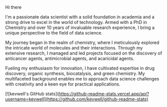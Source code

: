 Hi there 

I'm a passionate data scientist with a solid foundation in academia and a strong drive to excel in the world of technology. Armed with a PhD in Chemistry and over 10 years of invaluable research experience, I bring a unique perspective to the field of data science.

My journey began in the realm of chemistry, where I meticulously explored the intricate world of molecules and their interactions. Through my extensive research, I managed and led projects focused on the discovery of anticancer agents, antimicrobial agents, and acaricidal agents.

Fueling my enthusiasm for innovation, I have cultivated expertise in drug discovery, organic synthesis, biocatalysis, and green chemistry. My multifaceted background enables me to approach data science challenges with creativity and a keen eye for practical applications.

[![kevwell's GitHub stats](https://github-readme-stats.vercel.app/api?username=kevwell](https://github.com/kevwell/github-readme-stats)

<!---
Kevwell/Kevwell is a ✨ special ✨ repository because its `README.md` (this file) appears on your GitHub profile.
You can click the Preview link to take a look at your changes.
--->

